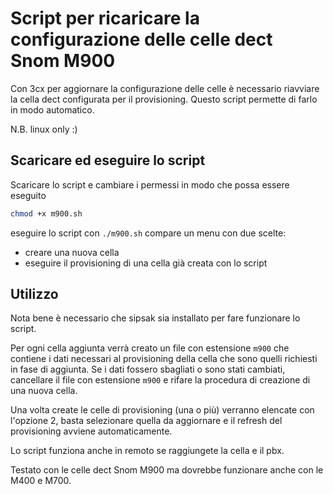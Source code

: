 # Script per ricaricare la configurazione delle celle dect Snom M900

Con 3cx per aggiornare la configurazione delle celle è necessario riavviare la cella dect configurata per il provisioning.
Questo script permette di farlo in modo automatico.

N.B. linux only :)

## Scaricare ed eseguire lo script

Scaricare lo script e cambiare i permessi in modo che possa essere eseguito

```bash
chmod +x m900.sh
```

eseguire lo script con `./m900.sh` compare un menu con due scelte:

- creare una nuova cella
- eseguire il provisioning di una cella già creata con lo script

## Utilizzo

Nota bene è necessario che sipsak sia installato per fare funzionare lo script.

Per ogni cella aggiunta verrà creato un file con estensione `m900` che contiene i dati necessari al provisioning della cella che sono quelli richiesti in fase di aggiunta. Se i dati fossero sbagliati o sono stati cambiati, cancellare il file con estensione `m900` e rifare la procedura di creazione di una nuova cella.

Una volta create le celle di provisioning (una o più) verranno elencate con l'opzione 2, basta selezionare quella da aggiornare e il refresh del provisioning avviene automaticamente.

Lo script funziona anche in remoto se raggiungete la cella e il pbx.

Testato con le celle dect Snom M900 ma dovrebbe funzionare anche con le M400 e M700.